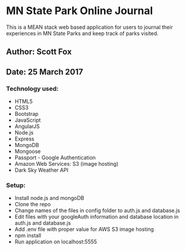 # MN State Park Online Journal

This is a MEAN stack web based application for users to journal their experiences in MN State Parks and keep track of parks visited.

## Author: Scott Fox

## Date: 25 March 2017

### Technology used:

- HTML5
- CSS3
- Bootstrap
- JavaScript
- AngularJS
- Node.js
- Express
- MongoDB
- Mongoose
- Passport - Google Authentication
- Amazon Web Services: S3 (image hosting)
- Dark Sky Weather API

### Setup:
- Install node.js and mongoDB
- Clone the repo
- Change names of the files in config folder to auth.js and database.js
- Edit files with your googleAuth information and database location in auth.js and database.js
- Add .env file with proper value for AWS S3 image hosting
- npm install
- Run application on localhost:5555
